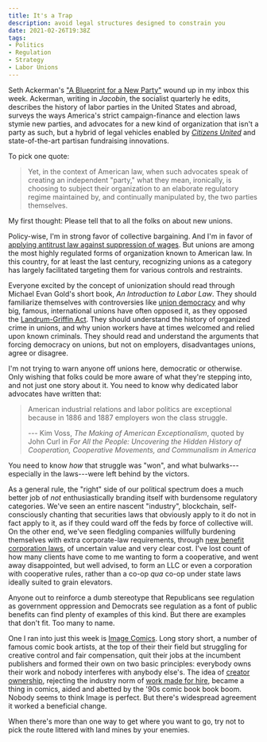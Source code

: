 ```yaml
---
title: It's a Trap
description: avoid legal structures designed to constrain you
date: 2021-02-26T19:38Z
tags:
- Politics
- Regulation
- Strategy
- Labor Unions
---
```


Seth Ackerman's ["A Blueprint for a New Party"](https://www.jacobinmag.com/2016/11/bernie-sanders-democratic-labor-party-ackerman/) wound up in my inbox this week.  Ackerman, writing in _Jacobin_, the socialist quarterly he edits, describes the history of labor parties in the United States and abroad, surveys the ways America's strict campaign-finance and election laws stymie new parties, and advocates for a new kind of organization that isn't a party as such, but a hybrid of legal vehicles enabled by [_Citizens United_](https://en.wikipedia.org/wiki/Citizens_United_v._FEC) and state-of-the-art partisan fundraising innovations.

To pick one quote:

> Yet, in the context of American law, when such advocates speak of creating an independent "party," what they mean, ironically, is choosing to subject their organization to an elaborate regulatory regime maintained by, and continually manipulated by, the two parties themselves.

My first thought: Please tell that to all the folks on about new unions.

Policy-wise, I'm in strong favor of collective bargaining.  And I'm in favor of [applying antitrust law against suppression of wages](https://en.wikipedia.org/wiki/High-Tech_Employee_Antitrust_Litigation).  But unions are among the most highly regulated forms of organization known to American law.  In this country, for at least the last century, recognizing unions as a category has largely facilitated targeting them for various controls and restraints.

Everyone excited by the concept of unionization should read through Michael Evan Gold's short book, _An Introduction to Labor Law_.  They should familiarize themselves with controversies like [union democracy](https://en.wikipedia.org/wiki/Union_democracy) and why big, famous, international unions have often opposed it, as they opposed the [Landrum-Griffin Act](https://en.wikipedia.org/wiki/Labor_Management_Reporting_and_Disclosure_Act_of_1959).  They should understand the history of organized crime in unions, and why union workers have at times welcomed and relied upon known criminals.  They should read and understand the arguments that forcing democracy on unions, but not on employers, disadvantages unions, agree or disagree.

I'm not trying to warn anyone off unions here, democratic or otherwise.  Only wishing that folks could be more aware of what they're stepping into, and not just one story about it.  You need to know why dedicated labor advocates have written that:

> American industrial relations and labor politics are exceptional because in 1886 and 1887 employers won the class struggle.
>
> --- Kim Voss, _The Making of American Exceptionalism_, quoted by John Curl in _For All the People: Uncovering the Hidden History of Cooperation, Cooperative Movements, and Communalism in America_

You need to know _how_ that struggle was "won", and what bulwarks---especially in the laws---were left behind by the victors.

As a general rule, the "right" side of our political spectrum does a much better job of _not_ enthusiastically branding itself with burdensome regulatory categories.  We've seen an entire nascent "industry", blockchain, self-consciously chanting that securities laws that obviously apply to it do not in fact apply to it, as if they could ward off the feds by force of collective will.  On the other end, we've seen fledgling companies willfully burdening themselves with extra corporate-law requirements, through [new benefit corporation laws](https://en.wikipedia.org/wiki/Benefit_corporation), of uncertain value and very clear cost.  I've lost count of how many clients have come to me wanting to form a cooperative, and went away disappointed, but well advised, to form an LLC or even a corporation with cooperative rules, rather than a co-op _qua_ co-op under state laws ideally suited to grain elevators.

Anyone out to reinforce a dumb stereotype that Republicans see regulation as government oppression and Democrats see regulation as a font of public benefits can find plenty of examples of this kind.  But there are examples that don't fit.  Too many to name.

One I ran into just this week is [Image Comics](https://en.wikipedia.org/wiki/Image_Comics).  Long story short, a number of famous comic book artists, at the top of their their field but struggling for creative control and fair compensation, quit their jobs at the incumbent publishers and formed their own on two basic principles: everybody owns their work and nobody interferes with anybody else's.  The idea of [creator ownership](https://en.wikipedia.org/wiki/Creator_ownership_in_comics), rejecting the industry norm of [work made for hire](https://en.wikipedia.org/wiki/Work_for_hire), became a thing in comics, aided and abetted by the '90s comic book book boom.  Nobody seems to think Image is perfect.  But there's widespread agreement it worked a beneficial change.

When there's more than one way to get where you want to go, try not to pick the route littered with land mines by your enemies.
